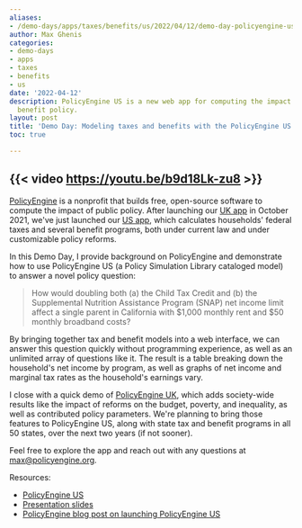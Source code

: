 ```yaml
---
aliases:
- /demo-days/apps/taxes/benefits/us/2022/04/12/demo-day-policyengine-us
author: Max Ghenis
categories:
- demo-days
- apps
- taxes
- benefits
- us
date: '2022-04-12'
description: PolicyEngine US is a new web app for computing the impact of US tax and
  benefit policy.
layout: post
title: 'Demo Day: Modeling taxes and benefits with the PolicyEngine US web app'
toc: true

---
```


{{< video https://youtu.be/b9d18Lk-zu8 >}}
---

[PolicyEngine](https://policyengine.org) is a nonprofit that builds free, open-source software to compute the impact of public policy.
After launching our [UK app](https://policyengine.org/uk) in October 2021, we've just launched our [US app](https://policyengine.org/us), which calculates households' federal taxes and several benefit programs, both under current law and under customizable policy reforms.

In this Demo Day, I provide background on PolicyEngine and demonstrate how to use PolicyEngine US (a Policy Simulation Library cataloged model) to answer a novel policy question:

> How would doubling both (a) the Child Tax Credit and (b) the Supplemental Nutrition Assistance Program (SNAP) net income limit affect a single parent in California with $1,000 monthly rent and $50 monthly broadband costs?

By bringing together tax and benefit models into a web interface, we can answer this question quickly without programming experience, as well as an unlimited array of questions like it.
The result is a table breaking down the household's net income by program, as well as graphs of net income and marginal tax rates as the household's earnings vary.

I close with a quick demo of [PolicyEngine UK](https://policyengine.org/uk), which adds society-wide results like the impact of reforms on the budget, poverty, and inequality, as well as contributed policy parameters.
We're planning to bring those features to PolicyEngine US, along with state tax and benefit programs in all 50 states, over the next two years (if not sooner).

Feel free to explore the app and reach out with any questions at [max@policyengine.org](mailto:max@policyengine.org).

Resources:

* [PolicyEngine US](https://policyengine.org/us)
* [Presentation slides](https://docs.google.com/presentation/d/1ckaxNiPrUZeD1IGhqeqAjLPjjCx1zswhZiIqO0ps72w)
* [PolicyEngine blog post on launching PolicyEngine US](https://blog.policyengine.org/policyengine-comes-stateside-cef88b122e48)
